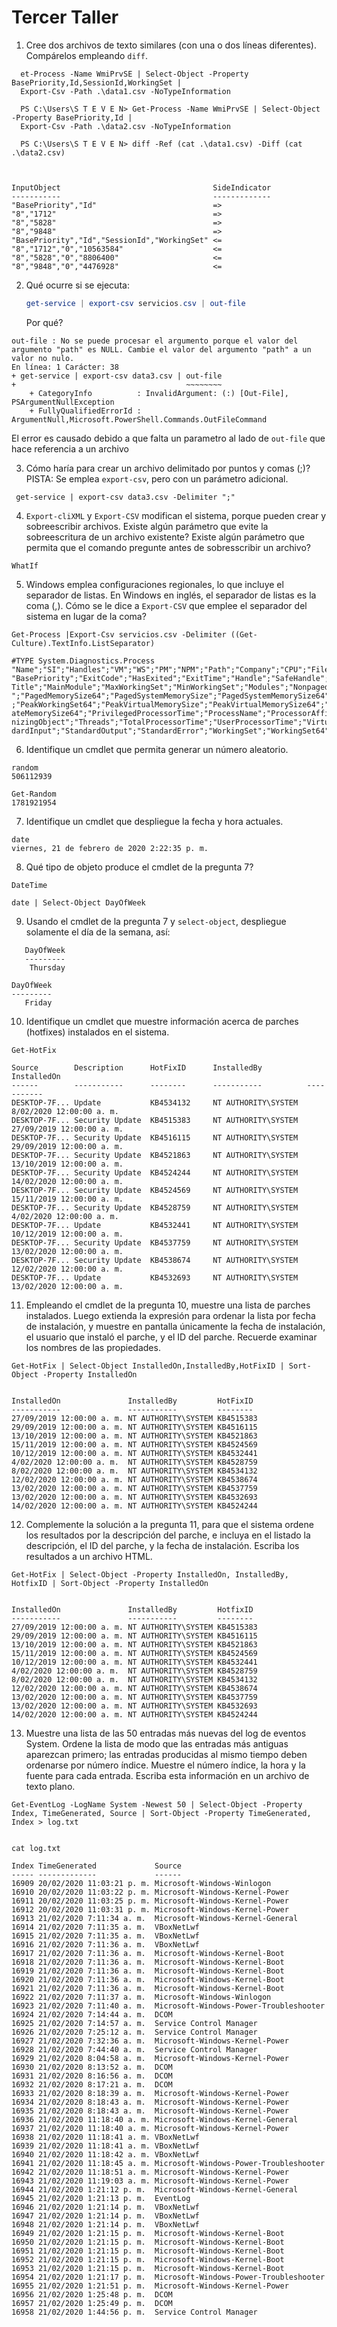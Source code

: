 # Tercer Taller


1. Cree dos archivos de texto similares (con una o dos líneas diferentes).
   Compárelos empleando ``diff``.


```
  et-Process -Name WmiPrvSE | Select-Object -Property BasePriority,Id,SessionId,WorkingSet |
  Export-Csv -Path .\data1.csv -NoTypeInformation

  PS C:\Users\S T E V E N> Get-Process -Name WmiPrvSE | Select-Object -Property BasePriority,Id |
  Export-Csv -Path .\data2.csv -NoTypeInformation

  PS C:\Users\S T E V E N> diff -Ref (cat .\data1.csv) -Diff (cat .\data2.csv)



InputObject                                  SideIndicator
-----------                                  -------------
"BasePriority","Id"                          =>           
"8","1712"                                   =>           
"8","5828"                                   =>           
"8","9848"                                   =>           
"BasePriority","Id","SessionId","WorkingSet" <=           
"8","1712","0","10563584"                    <=           
"8","5828","0","8806400"                     <=           
"8","9848","0","4476928"                     <=           
```



2. Qué ocurre si se ejecuta:
   ```powershell
   get-service | export-csv servicios.csv | out-file
   ```
   Por qué?

```PS C:\Users\S T E V E N> get-service | export-csv data3.csv | out-file
out-file : No se puede procesar el argumento porque el valor del argumento "path" es NULL. Cambie el valor del argumento "path" a un 
valor no nulo.
En línea: 1 Carácter: 38
+ get-service | export-csv data3.csv | out-file
+                                      ~~~~~~~~
    + CategoryInfo          : InvalidArgument: (:) [Out-File], PSArgumentNullException
    + FullyQualifiedErrorId : ArgumentNull,Microsoft.PowerShell.Commands.OutFileCommand
```

El error es causado debido a que falta un parametro al lado de ```out-file``` que hace referencia a un archivo


3. Cómo haría para crear un archivo delimitado por puntos y comas (;)?
   PISTA: Se emplea ``export-csv``, pero con un parámetro adicional.

```
 get-service | export-csv data3.csv -Delimiter ";"
```

4. ``Export-cliXML`` y ``Export-CSV`` modifican el sistema, porque pueden crear
   y sobreescribir archivos. Existe algún parámetro que evite la
   sobreescritura de un archivo existente? Existe algún parámetro que
   permita que el comando pregunte antes de sobresscribir un archivo?
```
WhatIf
```

5. Windows emplea configuraciones regionales, lo que incluye el separador de
   listas. En Windows en inglés, el separador de listas es la coma (,).
   Cómo se le dice a ``Export-CSV`` que emplee el separador del sistema en lugar
   de la coma?
   
```
Get-Process |Export-Csv servicios.csv -Delimiter ((Get-Culture).TextInfo.ListSeparator)
```
```
#TYPE System.Diagnostics.Process
"Name";"SI";"Handles";"VM";"WS";"PM";"NPM";"Path";"Company";"CPU";"FileVersion";"ProductVersion";"Description";"Product";"__NounName";
"BasePriority";"ExitCode";"HasExited";"ExitTime";"Handle";"SafeHandle";"HandleCount";"Id";"MachineName";"MainWindowHandle";"MainWindow
Title";"MainModule";"MaxWorkingSet";"MinWorkingSet";"Modules";"NonpagedSystemMemorySize";"NonpagedSystemMemorySize64";"PagedMemorySize
";"PagedMemorySize64";"PagedSystemMemorySize";"PagedSystemMemorySize64";"PeakPagedMemorySize";"PeakPagedMemorySize64";"PeakWorkingSet"
;"PeakWorkingSet64";"PeakVirtualMemorySize";"PeakVirtualMemorySize64";"PriorityBoostEnabled";"PriorityClass";"PrivateMemorySize";"Priv
ateMemorySize64";"PrivilegedProcessorTime";"ProcessName";"ProcessorAffinity";"Responding";"SessionId";"StartInfo";"StartTime";"Synchro
nizingObject";"Threads";"TotalProcessorTime";"UserProcessorTime";"VirtualMemorySize";"VirtualMemorySize64";"EnableRaisingEvents";"Stan
dardInput";"StandardOutput";"StandardError";"WorkingSet";"WorkingSet64";"Site";"Container"
```

6. Identifique un cmdlet que permita generar un número aleatorio.
```
random
506112939
```
```
Get-Random
1781921954
```

7. Identifique un cmdlet que despliegue la fecha y hora actuales.

```
date
viernes, 21 de febrero de 2020 2:22:35 p. m.
```

8. Qué tipo de objeto produce el cmdlet de la pregunta 7?
```
DateTime

date | Select-Object DayOfWeek
```


9. Usando el cmdlet de la pregunta 7 y ``select-object``, despliegue solamente
   el día de la semana, así:

```console
   DayOfWeek
   ---------
    Thursday
```
```
DayOfWeek
---------
   Friday
```


10. Identifique un cmdlet que muestre información acerca de parches (hotfixes)
    instalados en el sistema.
```
Get-HotFix

Source        Description      HotFixID      InstalledBy          InstalledOn              
------        -----------      --------      -----------          -----------              
DESKTOP-7F... Update           KB4534132     NT AUTHORITY\SYSTEM  8/02/2020 12:00:00 a. m. 
DESKTOP-7F... Security Update  KB4515383     NT AUTHORITY\SYSTEM  27/09/2019 12:00:00 a. m.
DESKTOP-7F... Security Update  KB4516115     NT AUTHORITY\SYSTEM  29/09/2019 12:00:00 a. m.
DESKTOP-7F... Security Update  KB4521863     NT AUTHORITY\SYSTEM  13/10/2019 12:00:00 a. m.
DESKTOP-7F... Security Update  KB4524244     NT AUTHORITY\SYSTEM  14/02/2020 12:00:00 a. m.
DESKTOP-7F... Security Update  KB4524569     NT AUTHORITY\SYSTEM  15/11/2019 12:00:00 a. m.
DESKTOP-7F... Security Update  KB4528759     NT AUTHORITY\SYSTEM  4/02/2020 12:00:00 a. m. 
DESKTOP-7F... Update           KB4532441     NT AUTHORITY\SYSTEM  10/12/2019 12:00:00 a. m.
DESKTOP-7F... Security Update  KB4537759     NT AUTHORITY\SYSTEM  13/02/2020 12:00:00 a. m.
DESKTOP-7F... Security Update  KB4538674     NT AUTHORITY\SYSTEM  12/02/2020 12:00:00 a. m.
DESKTOP-7F... Update           KB4532693     NT AUTHORITY\SYSTEM  13/02/2020 12:00:00 a. m.
```

11. Empleando el cmdlet de la pregunta 10, muestre una lista de parches
    instalados. Luego extienda la expresión para ordenar la lista por fecha
    de instalación, y muestre en pantalla únicamente la fecha de instalación,
    el usuario que instaló el parche, y el ID del parche. Recuerde examinar
    los nombres de las propiedades.

```
Get-HotFix | Select-Object InstalledOn,InstalledBy,HotFixID | Sort-Object -Property InstalledOn


InstalledOn               InstalledBy         HotFixID 
-----------               -----------         -------- 
27/09/2019 12:00:00 a. m. NT AUTHORITY\SYSTEM KB4515383
29/09/2019 12:00:00 a. m. NT AUTHORITY\SYSTEM KB4516115
13/10/2019 12:00:00 a. m. NT AUTHORITY\SYSTEM KB4521863
15/11/2019 12:00:00 a. m. NT AUTHORITY\SYSTEM KB4524569
10/12/2019 12:00:00 a. m. NT AUTHORITY\SYSTEM KB4532441
4/02/2020 12:00:00 a. m.  NT AUTHORITY\SYSTEM KB4528759
8/02/2020 12:00:00 a. m.  NT AUTHORITY\SYSTEM KB4534132
12/02/2020 12:00:00 a. m. NT AUTHORITY\SYSTEM KB4538674
13/02/2020 12:00:00 a. m. NT AUTHORITY\SYSTEM KB4537759
13/02/2020 12:00:00 a. m. NT AUTHORITY\SYSTEM KB4532693
14/02/2020 12:00:00 a. m. NT AUTHORITY\SYSTEM KB4524244

```


12. Complemente la solución a la pregunta 11, para que el sistema ordene los
    resultados por la descripción del parche, e incluya en el listado la
    descripción, el ID del parche, y la fecha de instalación.
    Escriba los resultados a un archivo HTML.

```
Get-HotFix | Select-Object -Property InstalledOn, InstalledBy, HotfixID | Sort-Object -Property InstalledOn


InstalledOn               InstalledBy         HotfixID 
-----------               -----------         -------- 
27/09/2019 12:00:00 a. m. NT AUTHORITY\SYSTEM KB4515383
29/09/2019 12:00:00 a. m. NT AUTHORITY\SYSTEM KB4516115
13/10/2019 12:00:00 a. m. NT AUTHORITY\SYSTEM KB4521863
15/11/2019 12:00:00 a. m. NT AUTHORITY\SYSTEM KB4524569
10/12/2019 12:00:00 a. m. NT AUTHORITY\SYSTEM KB4532441
4/02/2020 12:00:00 a. m.  NT AUTHORITY\SYSTEM KB4528759
8/02/2020 12:00:00 a. m.  NT AUTHORITY\SYSTEM KB4534132
12/02/2020 12:00:00 a. m. NT AUTHORITY\SYSTEM KB4538674
13/02/2020 12:00:00 a. m. NT AUTHORITY\SYSTEM KB4537759
13/02/2020 12:00:00 a. m. NT AUTHORITY\SYSTEM KB4532693
14/02/2020 12:00:00 a. m. NT AUTHORITY\SYSTEM KB4524244

```

13. Muestre una lista de las 50 entradas más nuevas del log de eventos System.
    Ordene la lista de modo que las entradas más antiguas aparezcan primero;
    las entradas producidas al mismo tiempo deben ordenarse por número índice.
    Muestre el número índice, la hora y la fuente para cada entrada. Escriba
    esta información en un archivo de texto plano.

```
Get-EventLog -LogName System -Newest 50 | Select-Object -Property Index, TimeGenerated, Source | Sort-Object -Property TimeGenerated, Index > log.txt


cat log.txt

Index TimeGenerated             Source                                
----- -------------             ------                                
16909 20/02/2020 11:03:21 p. m. Microsoft-Windows-Winlogon            
16910 20/02/2020 11:03:22 p. m. Microsoft-Windows-Kernel-Power        
16911 20/02/2020 11:03:25 p. m. Microsoft-Windows-Kernel-Power        
16912 20/02/2020 11:03:31 p. m. Microsoft-Windows-Kernel-Power        
16913 21/02/2020 7:11:34 a. m.  Microsoft-Windows-Kernel-General      
16914 21/02/2020 7:11:35 a. m.  VBoxNetLwf                            
16915 21/02/2020 7:11:35 a. m.  VBoxNetLwf                            
16916 21/02/2020 7:11:36 a. m.  VBoxNetLwf                            
16917 21/02/2020 7:11:36 a. m.  Microsoft-Windows-Kernel-Boot         
16918 21/02/2020 7:11:36 a. m.  Microsoft-Windows-Kernel-Boot         
16919 21/02/2020 7:11:36 a. m.  Microsoft-Windows-Kernel-Boot         
16920 21/02/2020 7:11:36 a. m.  Microsoft-Windows-Kernel-Boot         
16921 21/02/2020 7:11:36 a. m.  Microsoft-Windows-Kernel-Boot         
16922 21/02/2020 7:11:37 a. m.  Microsoft-Windows-Winlogon            
16923 21/02/2020 7:11:40 a. m.  Microsoft-Windows-Power-Troubleshooter
16924 21/02/2020 7:14:44 a. m.  DCOM                                  
16925 21/02/2020 7:14:57 a. m.  Service Control Manager               
16926 21/02/2020 7:25:12 a. m.  Service Control Manager               
16927 21/02/2020 7:32:36 a. m.  Microsoft-Windows-Kernel-Power        
16928 21/02/2020 7:44:40 a. m.  Service Control Manager               
16929 21/02/2020 8:04:58 a. m.  Microsoft-Windows-Kernel-Power        
16930 21/02/2020 8:13:52 a. m.  DCOM                                  
16931 21/02/2020 8:16:56 a. m.  DCOM                                  
16932 21/02/2020 8:17:21 a. m.  DCOM                                  
16933 21/02/2020 8:18:39 a. m.  Microsoft-Windows-Kernel-Power        
16934 21/02/2020 8:18:43 a. m.  Microsoft-Windows-Kernel-Power        
16935 21/02/2020 8:18:43 a. m.  Microsoft-Windows-Kernel-Power        
16936 21/02/2020 11:18:40 a. m. Microsoft-Windows-Kernel-General      
16937 21/02/2020 11:18:40 a. m. Microsoft-Windows-Kernel-Power        
16938 21/02/2020 11:18:41 a. m. VBoxNetLwf                            
16939 21/02/2020 11:18:41 a. m. VBoxNetLwf                            
16940 21/02/2020 11:18:42 a. m. VBoxNetLwf                            
16941 21/02/2020 11:18:45 a. m. Microsoft-Windows-Power-Troubleshooter
16942 21/02/2020 11:18:51 a. m. Microsoft-Windows-Kernel-Power        
16943 21/02/2020 11:19:03 a. m. Microsoft-Windows-Kernel-Power        
16944 21/02/2020 1:21:12 p. m.  Microsoft-Windows-Kernel-General      
16945 21/02/2020 1:21:13 p. m.  EventLog                              
16946 21/02/2020 1:21:14 p. m.  VBoxNetLwf                            
16947 21/02/2020 1:21:14 p. m.  VBoxNetLwf                            
16948 21/02/2020 1:21:14 p. m.  VBoxNetLwf                            
16949 21/02/2020 1:21:15 p. m.  Microsoft-Windows-Kernel-Boot         
16950 21/02/2020 1:21:15 p. m.  Microsoft-Windows-Kernel-Boot         
16951 21/02/2020 1:21:15 p. m.  Microsoft-Windows-Kernel-Boot         
16952 21/02/2020 1:21:15 p. m.  Microsoft-Windows-Kernel-Boot         
16953 21/02/2020 1:21:15 p. m.  Microsoft-Windows-Kernel-Boot         
16954 21/02/2020 1:21:17 p. m.  Microsoft-Windows-Power-Troubleshooter
16955 21/02/2020 1:21:51 p. m.  Microsoft-Windows-Kernel-Power        
16956 21/02/2020 1:25:48 p. m.  DCOM                                  
16957 21/02/2020 1:25:49 p. m.  DCOM                                  
16958 21/02/2020 1:44:56 p. m.  Service Control Manager               
```


 
